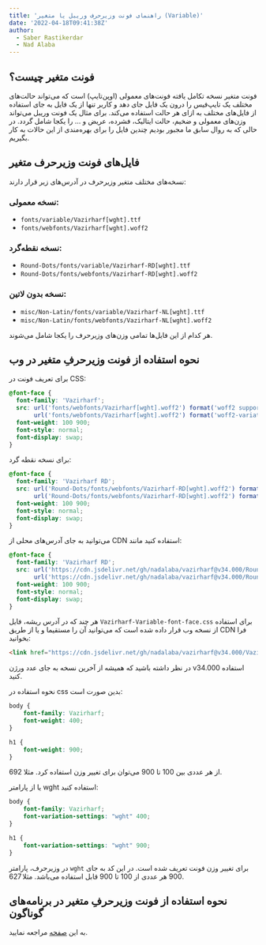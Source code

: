 ```yaml
---
title: 'راهنمای فونت وزیرحرف وریبل یا متغیر (Variable)'
date: '2022-04-18T09:41:38Z'
author:
  - Saber Rastikerdar
  - Nad Alaba
---
```


## فونت متغیر چیست؟

فونت متغیر نسخه تکامل یافته فونت‌های معمولی (اوپن‌تایپ) است که می‌تواند حالت‌‌های مختلف یک تایپ‌فیس را درون یک فایل جای دهد و کاربر تنها از یک فایل به جای استفاده از فایل‌های مختلف به ازای هر حالت استفاده می‌کند. برای مثال یک فونت وریبل می‌تواند وزن‌های معمولی و ضخیم، حالت ایتالیک، فشرده، عریض و ... را یکجا شامل گردد. در حالی که به روال سابق ما مجبور بودیم چندین فایل را برای بهره‌مندی از این حالات به کار بگیریم.

## فایل‌های فونت وزیرحرف متغیر

نسخه‌های مختلف متغیر وزیرحرف در آدرس‌های زیر قرار دارند:

### نسخه معمولی:
- `fonts/variable/Vazirharf[wght].ttf`
- `fonts/webfonts/Vazirharf[wght].woff2`

### نسخه نقطه‌گرد:
- `Round-Dots/fonts/variable/Vazirharf-RD[wght].ttf`
- `Round-Dots/fonts/webfonts/Vazirharf-RD[wght].woff2`

### نسخه بدون لاتین:
- `misc/Non-Latin/fonts/variable/Vazirharf-NL[wght].ttf`
- `misc/Non-Latin/fonts/webfonts/Vazirharf-NL[wght].woff2`

هر کدام از این فایل‌ها تمامی وزن‌های وزیرحرف را یکجا شامل می‌شوند.

## نحوه استفاده از فونت وزیرحرفِ متغیر در وب

برای تعریف فونت در CSS:
```css
@font-face {
  font-family: 'Vazirharf';
  src: url('fonts/webfonts/Vazirharf[wght].woff2') format('woff2 supports variations'),
       url('fonts/webfonts/Vazirharf[wght].woff2') format('woff2-variations');
  font-weight: 100 900;
  font-style: normal;
  font-display: swap;
}
```

برای نسخه نقطه گرد:
```css
@font-face {
  font-family: 'Vazirharf RD';
  src: url('Round-Dots/fonts/webfonts/Vazirharf-RD[wght].woff2') format('woff2 supports variations'),
       url('Round-Dots/fonts/webfonts/Vazirharf-RD[wght].woff2') format('woff2-variations');
  font-weight: 100 900;
  font-style: normal;
  font-display: swap;
}
```

می‌توانید به جای آدرس‌های محلی از CDN استفاده کنید مانند:
```css
@font-face {
  font-family: 'Vazirharf RD';
  src: url('https://cdn.jsdelivr.net/gh/nadalaba/vazirharf@v34.000/Round-Dots/fonts/webfonts/Vazirharf-RD[wght].woff2') format('woff2 supports variations'),
       url('https://cdn.jsdelivr.net/gh/nadalaba/vazirharf@v34.000/Round-Dots/fonts/webfonts/Vazirharf-RD[wght].woff2') format('woff2-variations');
  font-weight: 100 900;
  font-style: normal;
  font-display: swap;
}
```

هر چند که در آدرس ریشه، فایل `Vazirharf-Variable-font-face.css` برای استفاده از نسخه وب قرار داده شده است که می‌توانید آن را مستقیما و یا از طریق CDN فرا بخوانید:
```html
<link href="https://cdn.jsdelivr.net/gh/nadalaba/vazirharf@v34.000/Vazirharf-Variable-font-face.css" rel="stylesheet" type="text/css" />
```

در نظر داشته باشید که همیشه از آخرین نسخه به جای عدد ورژن v34.000 استفاده کنید.


نحوه استفاده در css بدین صورت است:
```css
body {
    font-family: Vazirharf;
    font-weight: 400;
}

h1 {
    font-weight: 900;
}
```
از هر عددی بین 100 تا 900 می‌توان برای تغییر وزن استفاده کرد. مثلا 692.

یا از پارامتر wght استفاده کنید:
```css
body {
    font-family: Vazirharf;
    font-variation-settings: "wght" 400;
}

h1 {
    font-variation-settings: "wght" 900;
}
```
در وزیرحرف، پارامتر `wght` برای تغییر وزن فونت تعریف شده است. در این کد به جای 900 هر عددی از 100 تا 900 قابل استفاده می‌باشد. مثلا 627.

## نحوه استفاده از فونت وزیرحرفِ متغیر در برنامه‌های گوناگون

به این [صفحه](https://nadalaba.github.io/vazirharf/fa/docs/HELP-fa) مراجعه نمایید.
